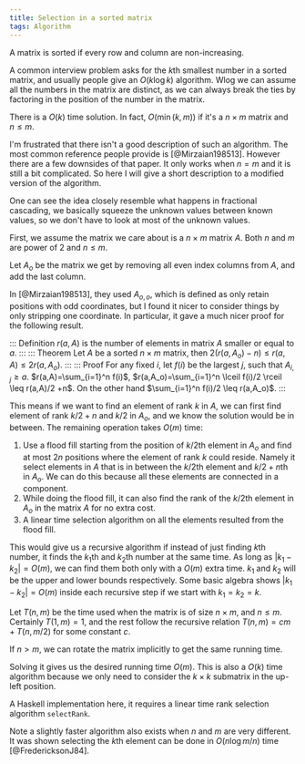 ```yaml
---
title: Selection in a sorted matrix
tags: Algorithm
---
```


A matrix is sorted if every row and column are non-increasing. 

A common interview problem asks for the $k$th smallest number in a sorted matrix, and usually people give an $O(k\log k)$ algorithm. Wlog we can assume all the numbers in the matrix are distinct, as we can always break the ties by factoring in the position of the number in the matrix.

There is a $O(k)$ time solution. In fact, $O(\min(k, m))$ if it's a $n\times m$ matrix and $n\leq m$.

I'm frustrated that there isn't a good description of such an algorithm. The most common reference people provide is [@Mirzaian198513]. However there are a few downsides of that paper. It only works when $n=m$ and it is still a bit complicated. So here I will give a short description to a modified version of the algorithm.

One can see the idea closely resemble what happens in fractional cascading, we basically squeeze the unknown values between known values, so we don't have to look at most of the unknown values.

First, we assume the matrix we care about is a $n\times m$ matrix $A$. Both $n$ and $m$ are power of $2$ and $n\leq m$. 

Let $A_o$ be the matrix we get by removing all even index columns from $A$, and add the last column.

In [@Mirzaian198513], they used $A_{o,o}$, which is defined as only retain positions with odd coordinates, but I found it nicer to consider things by only stripping one coordinate. In particular, it gave a much nicer proof for the following result. 


::: Definition
  $r(a,A)$ is the number of elements in matrix $A$ smaller or equal to $a$.
:::
::: Theorem
  Let $A$ be a sorted $n\times m$ matrix, then $2(r(a,A_o) - n) \leq r(a,A)\leq 2r(a,A_o)$.
:::
::: Proof
  For any fixed $i$, let $f(i)$ be the largest $j$, such that $A_{i,j}\geq a$. $r(a,A)=\sum_{i=1}^n f(i)$, $r(a,A_o)=\sum_{i=1}^n \lceil f(i)/2 \rceil \leq r(a,A)/2 +n$. On the other hand $\sum_{i=1}^n f(i)/2 \leq r(a,A_o)$. 
:::

This means if we want to find an element of rank $k$ in $A$, we can first find element of rank $k/2+n$ and $k/2$ in $A_o$, and we know the solution would be in between. The remaining operation takes $O(m)$ time:

 1. Use a flood fill starting from the position of $k/2$th element in $A_o$ and find at most $2n$ positions where the element of rank $k$ could reside. Namely it select elements in $A$ that is in between the $k/2$th element and $k/2+n$th in $A_o$. We can do this because all these elements are connected in a component.
 2. While doing the flood fill, it can also find the rank of the $k/2$th element in $A_o$ in the matrix $A$ for no extra cost.
 3. A linear time selection algorithm on all the elements resulted from the flood fill.

This would give us a recursive algorithm if instead of just finding $k$th number, it finds the $k_1$th and $k_2$th number at the same time. As long as $|k_1-k_2|=O(m)$, we can find them both only with a $O(m)$ extra time. $k_1$ and $k_2$ will be the upper and lower bounds respectively. Some basic algebra shows $|k_1-k_2|=O(m)$ inside each recursive step if we start with $k_1=k_2=k$.

Let $T(n,m)$ be the time used when the matrix is of size $n\times m$, and $n\leq m$. Certainly $T(1,m)=1$, and the rest follow the recursive relation $T(n,m) = cm + T(n,m/2)$ for some constant $c$.

If $n>m$, we can rotate the matrix implicitly to get the same running time. 

Solving it gives us the desired running time $O(m)$. This is also a $O(k)$ time algorithm because we only need to consider the $k\times k$ submatrix in the up-left position.

A Haskell implementation here, it requires a linear time rank selection algorithm `selectRank`.

<script src="https://gist.github.com/chaoxu/81ab728730e6a65524cc4262c9dd0e80.js?file=MatrixRankSelection.hs"></script>

Note a slightly faster algorithm also exists when $n$ and $m$ are very different. It was shown selecting the $k$th element can be done in $O(n\log m/n)$ time [@FredericksonJ84].
